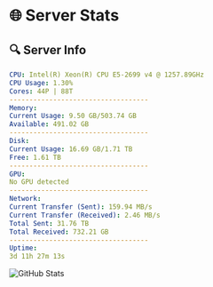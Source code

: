 # 🌐 Server Stats
## 🔍 Server Info
```yaml
CPU: Intel(R) Xeon(R) CPU E5-2699 v4 @ 1257.89GHz
CPU Usage: 1.30%
Cores: 44P | 88T
-----------------------------------
Memory:
Current Usage: 9.50 GB/503.74 GB
Available: 491.02 GB
-----------------------------------
Disk:
Current Usage: 16.69 GB/1.71 TB
Free: 1.61 TB
-----------------------------------
GPU:
No GPU detected
-----------------------------------
Network:
Current Transfer (Sent): 159.94 MB/s
Current Transfer (Received): 2.46 MB/s
Total Sent: 31.76 TB
Total Received: 732.21 GB
-----------------------------------
Uptime:
3d 11h 27m 13s
```
![GitHub Stats](https://img.shields.io/badge/Updated-2025-02-11_10:10:31-blue)